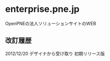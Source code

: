 enterprise.pne.jp
===================

OpenPNEの法人ソリューションサイトのWEB

改訂履歴
---------------
2012/12/20 デザイナから受け取り 初期リリース版


